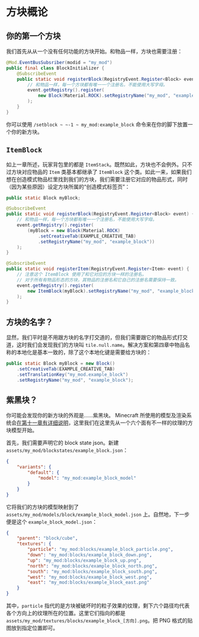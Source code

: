 # 方块概论

## 你的第一个方块

我们首先从从一个没有任何功能的方块开始。和物品一样，方块也需要注册：

```java
@Mod.EventBusSubsriber(modid = "my_mod")
public final class BlockInitializer {
    @SubscribeEvent
    public static void registerBlock(RegistryEvent.Register<Block> event) {
        // 和物品一样，每一个方块都有唯一一个注册名，不能使用大写字母。
        event.getRegistry().register(
            new Block(Material.ROCK).setRegistryName("my_mod", "example_block")
        );
    }
}
```

你可以使用 `/setblock ~ ~-1 ~ my_mod:example_block` 命令来在你的脚下放置一个你的新方块。

## `ItemBlock`

如上一章所述，玩家背包里的都是 `ItemStack`。既然如此，方块也不会例外。只不过方块对应物品的 `Item` 类基本都继承了 `ItemBlock` 这个类。如此一来，如果我们想在创造模式物品栏里找到我们的方块，我们需要注册它对应的物品形式，同时（因为某些原因）设定方块所属的“创造模式标签页”：

```java
public static Block myBlock;

@SubscribeEvent
public static void registerBlock(RegistryEvent.Register<Block> event) {
    // 和物品一样，每一个方块都有唯一一个注册名，不能使用大写字母。
    event.getRegistry().register(
        (myBlock = new Block(Material.ROCK)
            .setCreativeTab(EXAMPLE_CREATIVE_TAB)
            .setRegistryName("my_mod", "example_block"))
    );
}

@SubscribeEvent
public static void registerItem(RegistryEvent.Register<Item> event) {
    // 注意这个 ItemBlock 使用了和它对应的方块一样的注册名。
    // 对于所有有物品形态的方块，其物品的注册名和它自己的注册名需要保持一致。
    event.getRegistry().register(
        new ItemBlock(myBlock).setRegistryName("my_mod", "example_block")
    );
}
```

## 方块的名字？

显然，我们平时是不用跟方块的名字打交道的，但我们需要跟它的物品形式打交道，这时我们会发现我们的方块叫 `tile.null.name`。解决方案和第四章中物品名称的本地化是基本一致的，除了这个本地化键是需要给方块的：

```java
public static Block myBlock = new Block()
    .setCreativeTab(EXAMPLE_CREATIVE_TAB)
    .setTranslationKey("my_mod.example_block")
    .setRegistryName("my_mod", "example_block");
```

## 紫黑块？

你可能会发现你的新方块的外观是……紫黑块。<!-- MISSING MODEL IS THE BEST MODEL -->
Minecraft 所使用的模型及渲染系统会[在第十一章有详细说明](../chapter-11/index.md)，这里我们在这里先从一个六个面有不一样的纹理的方块模型开始。

首先，我们需要声明它的 block state json。新建 `assets/my_mod/blockstates/example_block.json`：

```json
{
    "variants": {
        "default": {
            "model": "my_mod:example_block_model"
        }
    }
}
```

它将我们的方块<!-- 的默认状态 -->的模型映射到了 `assets/my_mod/models/block/example_block_model.json` 上。自然地，下一步便是这个 `example_block_model.json`：

```json
{
    "parent": "block/cube",
    "textures": {
        "particle": "my_mod:blocks/example_block_particle.png",
        "down": "my_mod:blocks/example_block_down.png",
        "up": "my_mod:blocks/example_block_up.png",
        "north": "my_mod:blocks/example_block_north.png",
        "south": "my_mod:blocks/example_block_south.png",
        "west": "my_mod:blocks/example_block_west.png",
        "east": "my_mod:blocks/example_block_east.png"
    }
}
```

其中，`particle` 指代的是方块被破坏时的粒子效果的纹理，剩下六个路径均代表各个方向上的纹理所在的位置。这里它们指向的都是 `assets/my_mod/textures/blocks/example_block_[方向].png`。把 PNG 格式的贴图放到指定位置即可。
